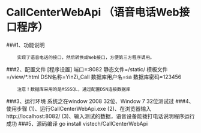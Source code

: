 CallCenterWebApi （语音电话Web接口程序）
=======================================

###1、功能说明

		实现了语音电话的接口，然后转换成Web接口，方便第三方程序调用。

###2、配置文件
		[程序设置]
		端口=:8082
		静态文件=/static/
		模板文件=/view/*.html
		DSN名称=YinZi_Call
		数据库用户名=sa
		数据库密码=123456

		注意！数据库采用的是MSSSQL，通过配置DSN连接数据库
###3、运行环境
		系统之在window 2008 32位、Window 7 32位测试过
###4、使用步骤
		(1)、运行CallCenterWebApi.exe
		(2)、在浏览器输入http://localhost:8082/
		(3)、输入测试的数据，语音设备能拨打电话说明程序运行成功
###5、源码编译
		 go install vistech/CallCenterWebApi